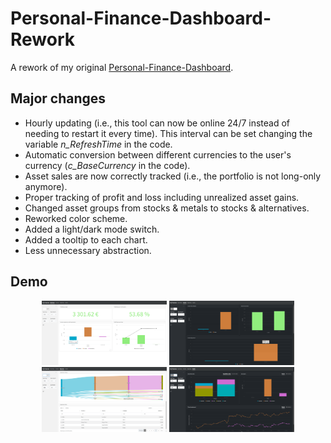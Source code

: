# Personal-Finance-Dashboard-Rework

A rework of my original [Personal-Finance-Dashboard](https://github.com/iamklager/Personal-Finance-Dashboard).

## Major changes
- Hourly updating (i.e., this tool can now be online 24/7 instead of needing to restart it every time). This interval can be set changing the variable *n_RefreshTime* in the code.
- Automatic conversion between different currencies to the user's currency (*c_BaseCurrency* in the code).
- Asset sales are now correctly tracked (i.e., the portfolio is not long-only anymore).
- Proper tracking of profit and loss including unrealized asset gains.
- Changed asset groups from stocks \& metals to stocks \& alternatives.
- Reworked color scheme.
- Added a light/dark mode switch.
- Added a tooltip to each chart.
- Less unnecessary abstraction.


## Demo

<p align = "center">
  <img src = "https://github.com/iamklager/Personal-Finance-Dashboard-Rework/raw/main/.github/summary.png" width = "200" />
  <img src = "https://github.com/iamklager/Personal-Finance-Dashboard-Rework/raw/main/.github/income.png" width = "200" />
  <img src = "https://github.com/iamklager/Personal-Finance-Dashboard-Rework/raw/main/.github/expenses.png" width = "200" />
  <img src = "https://github.com/iamklager/Personal-Finance-Dashboard-Rework/raw/main/.github/assets.png" width = "200" />
</p>

